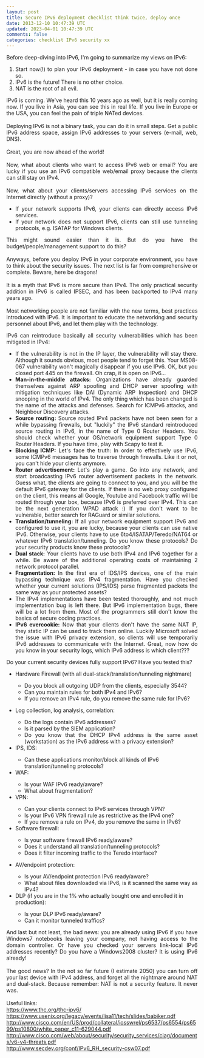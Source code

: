 ```yaml
---           
layout: post
title: Secure IPv6 deployment checklist think twice, deploy once
date: 2013-12-10 10:47:39 UTC
updated: 2023-04-01 10:47:39 UTC
comments: false
categories: checklist IPv6 security xx
---
```

<div style="text-align: justify;">
Before deep-diving into IPv6, I'm going to summarize my views on IPv6:</div>
<ol>
<li style="text-align: justify;">Start now(!) to plan your IPv6 deployment - in case you have not done so.</li>
<li style="text-align: justify;">IPv6 is the future! There is no other choice.</li>
<li style="text-align: justify;">NAT is the root of all evil.</li>
</ol>
<div>
<div style="text-align: justify;">
IPv6 is coming. We've heard this 10 years ago as well, but it is really coming now. If you live in Asia, you can see this in real life. If you live in Europe or the USA, you can feel the pain of triple NATed devices.</div>
</div>
<div style="text-align: justify;">
<br /></div>
<div style="text-align: justify;">
Deploying IPv6 is not a binary task, you can do it in small steps. Get a public IPv6 address space, assign IPv6 addresses to your servers (e-mail, web, DNS).</div>
<div style="text-align: justify;">
<br /></div>
<div style="text-align: justify;">
Great, you are now ahead of the world!</div>
<div style="text-align: justify;">
<br /></div>
<div style="text-align: justify;">
Now, what about clients who want to access IPv6 web or email? You are lucky if you use an IPv6 compatible web/email proxy because the clients can still stay on IPv4.</div>
<div style="text-align: justify;">
<br /></div>
<div style="text-align: justify;">
Now, what about your clients/servers accessing IPv6 services on the Internet directly (without a proxy)?</div>
<ul>
<li style="text-align: justify;">If your network supports IPv6, your clients can directly access IPv6 services.&nbsp;</li>
<li style="text-align: justify;">If your network does not support IPv6, clients can still use tunneling protocols, e.g. ISATAP for Windows clients.</li>
</ul>
<div style="text-align: justify;">
This might sound easier than it is. But do you have the budget/people/management support to do this? </div>
<div style="text-align: justify;">
<br /></div>
<div style="text-align: justify;">
Anyways, before you deploy IPv6 in your corporate environment, you have to think about the security issues. The next list is far from comprehensive or complete. Beware, here be dragons!</div>
<div>
<div style="text-align: justify;">
<br /></div>
</div>
<div style="text-align: justify;">
It is a myth that IPv6 is more secure than IPv4. The only practical security addition in IPv6 is called IPSEC, and has been backported to IPv4 many years ago.</div>
<div>
<div style="text-align: justify;">
<br /></div>
<div style="text-align: justify;">
Most networking people are not familiar with the new terms, best practices introduced with IPv6. It is important to educate the networking and security personnel about IPv6, and let them play with the technology.</div>
<ol>
</ol>
<div style="text-align: justify;">
IPv6 can reintroduce basically all security vulnerabilities which has been mitigated in IPv4:</div>
<ol>
</ol>
<ul>
<li style="text-align: justify;">If the vulnerability is not in the IP layer, the vulnerability will stay there. Although it sounds obvious, most people tend to forget this. Your MS08-067 vulnerability won't magically disappear if you use IPv6. OK, but you closed port 445 on the firewall. Oh crap, it is open on IPv6...</li>
<li style="text-align: justify;"><b>Man-in-the-middle attacks:</b> Organizations have already guarded themselves against ARP spoofing and DHCP server spoofing with mitigation techniques like DAI (Dynamic ARP Inspection) and DHCP snooping in the world of IPv4. The only thing which has been changed is the name of the attacks and defenses. Search for ICMPv6 attacks, and Neighbour Discovery attacks.</li>
<li style="text-align: justify;"><b>Source routing:</b> Source routed IPv4 packets have not been seen for a while bypassing firewalls, but "luckily" the IPv6 standard reintroduced source routing in IPv6, in the name of Type 0 Router Headers. You should check whether your OS/network equipment support Type 0 Router Headers. If you have time, play with Scapy to test it.</li>
<li style="text-align: justify;"><b>Blocking ICMP:</b> Let's face the truth: In order to effectively use IPv6, some ICMPv6 messages has to traverse through firewalls. Like it or not, you can't hide your clients anymore.</li>
<li style="text-align: justify;"><b>Router advertisement:</b> Let's play a game. Go into any network, and start broadcasting IPv6 router advertisement packets in the network. Guess what, the clients are going to connect to you, and you will be the default IPv6 gateway for the clients. If there is no web proxy configured on the client, this means all Google, Youtube and Facebook traffic will be routed through your box, because IPv6 is preferred over IPv4. This can be the next generation WPAD attack :) If you don't want to be vulnerable, better search for RAGuard or similar solutions.</li>
<li style="text-align: justify;"><b>Translation/tunneling:</b> If all your network equipment support&nbsp;IPv6&nbsp;and configured to use it, you are lucky, because your&nbsp;clients can use native IPv6. Otherwise, your clients have to use 6to4/ISATAP/Teredo/NAT64 or whatever IPv6 translation/tunneling. Do you know these protocols? Do your security products know these protocols?</li>
<li style="text-align: justify;"><b>Dual stack:</b> Your clients have to use both IPv4 and IPv6 together for a while. Be aware of the additional operating costs of maintaining 2 network protocol parallel.</li>
<li style="text-align: justify;"><b>Fragmentation:</b> In the first era of IDS/IPS devices, one of the main bypassing technique was IPv4 fragmentation. Have you checked whether your current solutions (IPS/IDS) parse fragmented packets the same way as your protected assets?</li>
<li style="text-align: justify;">The IPv4&nbsp;implementations have been tested thoroughly, and not much implementation bug is left there. But IPv6 implementation bugs, there will be a lot from them. Most of the programmers still don't know the basics of secure coding practices.</li>
<li style="text-align: justify;"><b>IPv6 evercookie:</b> Now that your clients don't have the same NAT IP, they static IP can be used to track them online. Luckily Microsoft solved the issue with IPv6 privacy extension, so clients will use temporarily IPv6 addresses to communicate with the Internet. Great, now how do you know in your security logs, which IPv6 address is which client???</li>
</ul>
<div style="text-align: justify;">
Do your current security devices fully support IPv6? Have you tested this?</div>
<div>
<ul><ul>
</ul>
<li style="text-align: justify;">Hardware Firewall (with all dual-stack/translation/tunneling nightmare)</li>
<ul>
<li style="text-align: justify;">Do you block all outgoing UDP from the clients, especially 3544?</li>
<li style="text-align: justify;">Can you maintain rules for both IPv4 and IPv6?</li>
<li><span style="text-align: justify;">If you remove an IPv4 rule, do you remove the same rule for IPv6?</span></li>
<ul>
</ul>
</ul>
<li style="text-align: justify;">Log collection, log analysis, correlation:</li>
<ul>
<li style="text-align: justify;">Do the logs contain IPv6 addresses?&nbsp;</li>
<li style="text-align: justify;">Is it parsed by the SIEM application?&nbsp;</li>
<li style="text-align: justify;">Do you know that the DHCP IPv4 address is the same asset (workstation) as the IPv6 address with a privacy extension?&nbsp;</li>
</ul>
<li><span style="text-align: justify;">IPS, IDS:</span></li>
<ul>
<li><span style="text-align: justify;">Can these applications monitor/block all kinds of IPv6 translation/tunneling protocols?</span></li>
</ul>
<li style="text-align: justify;">WAF:</li>
<ul>
<li style="text-align: justify;">Is your WAF IPv6&nbsp;ready/aware?</li>
<li style="text-align: justify;">What about fragmentation?</li>
</ul>
<li style="text-align: justify;">VPN:</li>
<ul>
<li style="text-align: justify;">Can your clients connect to IPv6 services through VPN?</li>
<li style="text-align: justify;">Is your IPv6 VPN firewall rule as restrictive as the IPv4 one?</li>
<li style="text-align: justify;">If you remove a rule on IPv4, do you remove the same in IPv6?</li>
</ul>
<li style="text-align: justify;">Software firewall:</li>
<ul>
<li style="text-align: justify;">Is your software firewall IPv6 ready/aware?&nbsp;</li>
<li style="text-align: justify;">Does it understand all translation/tunneling protocols?&nbsp;</li>
<li style="text-align: justify;">Does it filter incoming traffic to the Teredo interface?</li>
</ul>
<ul>
</ul>
<li style="text-align: justify;">AV/endpoint protection:</li>
<ul>
<li style="text-align: justify;">Is your AV/endpoint protection IPv6&nbsp;ready/aware?</li>
<li style="text-align: justify;">What about files downloaded via IPv6, is it scanned the same way as IPv4?</li>
</ul>
<li><span style="text-align: justify;">DLP (if you are in the 1% who actually bought one and enrolled it in production):</span></li>
<ul>
<li><span style="text-align: justify;">Is your DLP IPv6&nbsp;ready/aware?&nbsp;</span></li>
<li><span style="text-align: justify;">Can it monitor tunneled traffics?</span></li>
</ul>
</ul>
</div>
<div>
<div style="text-align: justify;">
And last but not least, the bad news: you are already using IPv6 if you have Windows7 notebooks leaving your company, not having access to the domain controller. Or have you checked your servers link-local IPv6 addresses recently? Do you have a Windows2008 cluster? It is using IPv6 already!</div>
</div>
<div>
<div style="text-align: justify;">
<br /></div>
</div>
<div>
<div style="text-align: justify;">
The good news? In the not so far future (I estimate 2050) you can turn off your last device with IPv4 address, and forget all the nightmare around NAT and dual-stack. Because remember: NAT is not a security feature. It never was.</div>
</div>
<div>
<div style="text-align: justify;">
<br /></div>
<div style="text-align: justify;">
Useful links:</div>
<div style="text-align: justify;">
<a href="https://www.thc.org/thc-ipv6/" target="_blank">https://www.thc.org/thc-ipv6/</a></div>
<div style="text-align: justify;">
<a href="https://www.usenix.org/legacy/events/lisa11/tech/slides/babiker.pdf" target="_blank">https://www.usenix.org/legacy/events/lisa11/tech/slides/babiker.pdf</a></div>
</div>
<div style="text-align: justify;">
<a href="http://www.cisco.com/en/US/prod/collateral/iosswrel/ps6537/ps6554/ps6599/ps10800/white_paper_c11-629044.pdf" target="_blank">http://www.cisco.com/en/US/prod/collateral/iosswrel/ps6537/ps6554/ps6599/ps10800/white_paper_c11-629044.pdf</a></div>
<div style="text-align: justify;">
<a href="http://www.cisco.com/web/about/security/security_services/ciag/documents/v6-v4-threats.pdf" target="_blank">http://www.cisco.com/web/about/security/security_services/ciag/documents/v6-v4-threats.pdf</a></div>
<div style="text-align: justify;">
<a href="http://www.secdev.org/conf/IPv6_RH_security-csw07.pdf" target="_blank">http://www.secdev.org/conf/IPv6_RH_security-csw07.pdf</a></div>
<div style="text-align: justify;">
<br /></div>
</div>
